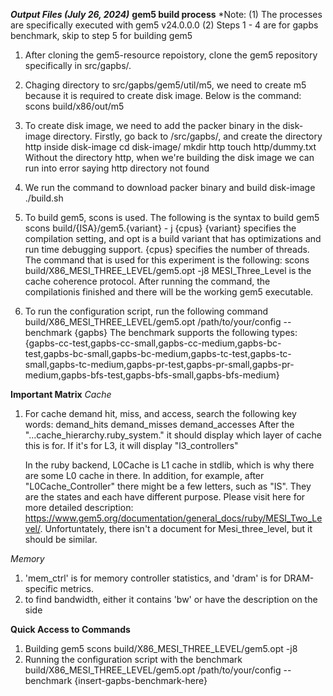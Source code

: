 ***Output Files (July 26, 2024)***
**gem5 build process**
*Note:
        (1) The processes are specifically executed with gem5 v24.0.0.0
        (2) Steps 1 - 4 are for gapbs benchmark, skip to step 5 for building gem5

1. After cloning the gem5-resource repoistory, clone the gem5 repository specifically in src/gapbs/. 
2. Chaging directory to src/gapbs/gem5/util/m5, we need to create m5 because it is required to create disk image. Below is the command: 
        scons build/x86/out/m5
3. To create disk image, we need to add the packer binary in the disk-image directory. Firstly, go back to /src/gapbs/, and create the directory http inside disk-image
        cd disk-image/
        mkdir http
        touch http/dummy.txt
   Without the directory http, when we're building the disk image we can run into error saying http directory not found
4. We run the command to download packer binary and build disk-image
        ./build.sh

5. To build gem5, scons is used. The following is the syntax to build gem5
        scons build/{ISA}/gem5.{variant} - j {cpus}
   {variant} specifies the compilation setting, and opt is a build variant that has optimizations and run time debugging support. {cpus} specifies the number of threads.
   The command that is used for this experiment is the following: 
        scons build/X86_MESI_THREE_LEVEL/gem5.opt -j8
   MESI_Three_Level is the cache coherence protocol. After running the command, the compilationis finished and there will be the working gem5 executable. 
6. To run the configuration script, run the following command
        build/X86_MESI_THREE_LEVEL/gem5.opt /path/to/your/config --benchmark {gapbs}
   The benchmark supports the following types:  {gapbs-cc-test,gapbs-cc-small,gapbs-cc-medium,gapbs-bc-test,gapbs-bc-small,gapbs-bc-medium,gapbs-tc-test,gapbs-tc-small,gapbs-tc-medium,gapbs-pr-test,gapbs-pr-small,gapbs-pr-medium,gapbs-bfs-test,gapbs-bfs-small,gapbs-bfs-medium}


**Important Matrix**
*Cache*
1. For cache demand hit, miss, and access, search the following key words:
       demand_hits
       demand_misses
       demand_accesses
   After the "...cache_hierarchy.ruby_system." it should display which layer of cache this is for. If it's for L3, it will display "l3_controllers"

   In the ruby backend, L0Cache is L1 cache in stdlib, which is why there are some L0 cache in there. In addition, for example, after "L0Cache_Controller" there might be a few letters, such as "IS". They are the states and each have different purpose. Please visit here for more detailed description: https://www.gem5.org/documentation/general_docs/ruby/MESI_Two_Level/. Unfortuntately, there isn't a document for Mesi_three_level, but it should be similar. 

*Memory*
1. 'mem_ctrl' is for memory controller statistics, and 'dram' is for DRAM-specific metrics. 
2. to find bandwidth, either it contains 'bw' or have the description on the side

**Quick Access to Commands**
1. Building gem5
        scons build/X86_MESI_THREE_LEVEL/gem5.opt -j8
2. Running the configuration script with the benchmark
        build/X86_MESI_THREE_LEVEL/gem5.opt /path/to/your/config --benchmark {insert-gapbs-benchmark-here}
